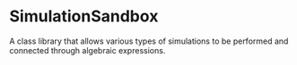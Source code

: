 # SimulationSandbox
A class library that allows various types of simulations to be performed and connected through algebraic expressions.

